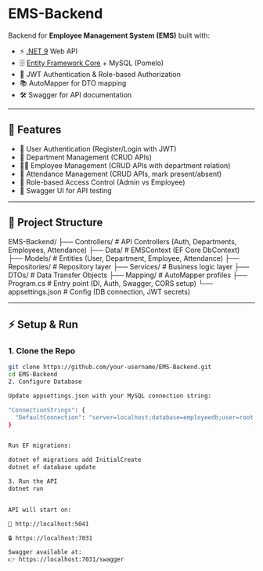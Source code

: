 # EMS-Backend

Backend for **Employee Management System (EMS)** built with:

- ⚡ [.NET 9](https://dotnet.microsoft.com/) Web API  
- 🗄️ [Entity Framework Core](https://learn.microsoft.com/ef/core/) + MySQL (Pomelo)  
- 🔐 JWT Authentication & Role-based Authorization  
- 📚 AutoMapper for DTO mapping  
- 🛠️ Swagger for API documentation  

---

## 🚀 Features
- 🔑 User Authentication (Register/Login with JWT)
- 🏢 Department Management (CRUD APIs)
- 👨‍💼 Employee Management (CRUD APIs with department relation)
- 📅 Attendance Management (CRUD APIs, mark present/absent)
- 🎯 Role-based Access Control (Admin vs Employee)
- 📖 Swagger UI for API testing

---

## 📂 Project Structure
EMS-Backend/
├── Controllers/ # API Controllers (Auth, Departments, Employees, Attendance)
├── Data/ # EMSContext (EF Core DbContext)
├── Models/ # Entities (User, Department, Employee, Attendance)
├── Repositories/ # Repository layer
├── Services/ # Business logic layer
├── DTOs/ # Data Transfer Objects
├── Mapping/ # AutoMapper profiles
├── Program.cs # Entry point (DI, Auth, Swagger, CORS setup)
└── appsettings.json # Config (DB connection, JWT secrets)

---

## ⚡ Setup & Run

### 1. Clone the Repo
```bash
git clone https://github.com/your-username/EMS-Backend.git
cd EMS-Backend
2. Configure Database

Update appsettings.json with your MySQL connection string:

"ConnectionStrings": {
  "DefaultConnection": "server=localhost;database=employeedb;user=root;password=yourpassword;"
}


Run EF migrations:

dotnet ef migrations add InitialCreate
dotnet ef database update

3. Run the API
dotnet run


API will start on:

🔗 http://localhost:5041

🔒 https://localhost:7031

Swagger available at:
👉 https://localhost:7031/swagger
